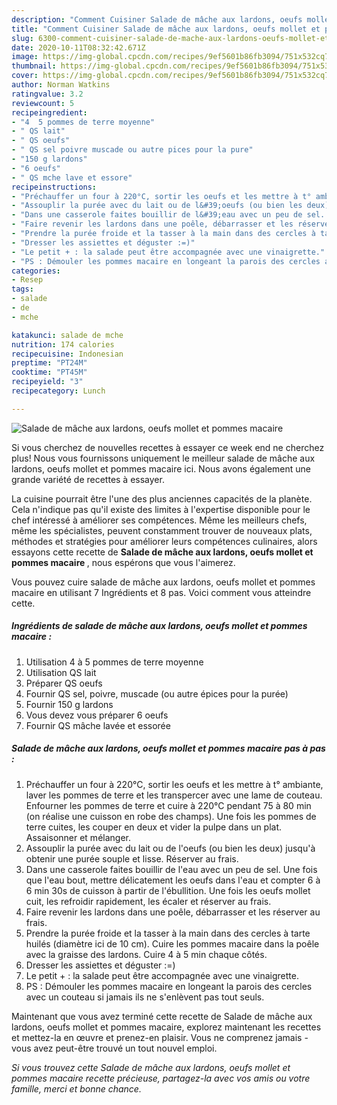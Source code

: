 ```yaml
---
description: "Comment Cuisiner Salade de mâche aux lardons, oeufs mollet et pommes macaire"
title: "Comment Cuisiner Salade de mâche aux lardons, oeufs mollet et pommes macaire"
slug: 6300-comment-cuisiner-salade-de-mache-aux-lardons-oeufs-mollet-et-pommes-macaire
date: 2020-10-11T08:32:42.671Z
image: https://img-global.cpcdn.com/recipes/9ef5601b86fb3094/751x532cq70/salade-de-mache-aux-lardons-oeufs-mollet-et-pommes-macaire-photo-principale-de-la-recette.jpg
thumbnail: https://img-global.cpcdn.com/recipes/9ef5601b86fb3094/751x532cq70/salade-de-mache-aux-lardons-oeufs-mollet-et-pommes-macaire-photo-principale-de-la-recette.jpg
cover: https://img-global.cpcdn.com/recipes/9ef5601b86fb3094/751x532cq70/salade-de-mache-aux-lardons-oeufs-mollet-et-pommes-macaire-photo-principale-de-la-recette.jpg
author: Norman Watkins
ratingvalue: 3.2
reviewcount: 5
recipeingredient:
- "4  5 pommes de terre moyenne"
- " QS lait"
- " QS oeufs"
- " QS sel poivre muscade ou autre pices pour la pure"
- "150 g lardons"
- "6 oeufs"
- " QS mche lave et essore"
recipeinstructions:
- "Préchauffer un four à 220°C, sortir les oeufs et les mettre à t° ambiante, laver les pommes de terre et les transpercer avec une lame de couteau. Enfourner les pommes de terre et cuire à 220°C pendant 75 à 80 min (on réalise une cuisson en robe des champs). Une fois les pommes de terre cuites, les couper en deux et vider la pulpe dans un plat. Assaisonner et mélanger."
- "Assouplir la purée avec du lait ou de l&#39;oeufs (ou bien les deux) jusqu&#39;à obtenir une purée souple et lisse. Réserver au frais."
- "Dans une casserole faites bouillir de l&#39;eau avec un peu de sel. Une fois que l&#39;eau bout, mettre délicatement les oeufs dans l&#39;eau et compter 6 à 6 min 30s de cuisson à partir de l&#39;ébullition. Une fois les oeufs mollet cuit, les refroidir rapidement, les écaler et réserver au frais."
- "Faire revenir les lardons dans une poêle, débarrasser et les réserver au frais."
- "Prendre la purée froide et la tasser à la main dans des cercles à tarte huilés (diamètre ici de 10 cm). Cuire les pommes macaire dans la poêle avec la graisse des lardons. Cuire 4 à 5 min chaque côtés."
- "Dresser les assiettes et déguster :=)"
- "Le petit + : la salade peut être accompagnée avec une vinaigrette."
- "PS : Démouler les pommes macaire en longeant la parois des cercles avec un couteau si jamais ils ne s&#39;enlèvent pas tout seuls."
categories:
- Resep
tags:
- salade
- de
- mche

katakunci: salade de mche 
nutrition: 174 calories
recipecuisine: Indonesian
preptime: "PT24M"
cooktime: "PT45M"
recipeyield: "3"
recipecategory: Lunch

---
```



![Salade de mâche aux lardons, oeufs mollet et pommes macaire](https://img-global.cpcdn.com/recipes/9ef5601b86fb3094/751x532cq70/salade-de-mache-aux-lardons-oeufs-mollet-et-pommes-macaire-photo-principale-de-la-recette.jpg)

Si vous cherchez de nouvelles recettes à essayer ce week end ne cherchez plus! Nous vous fournissons uniquement le meilleur salade de mâche aux lardons, oeufs mollet et pommes macaire ici. Nous avons également une grande variété de recettes à essayer.

La cuisine pourrait être l'une des plus anciennes capacités de la planète. Cela n'indique pas qu'il existe des limites à l'expertise disponible pour le chef intéressé à améliorer ses compétences. Même les meilleurs chefs, même les spécialistes, peuvent constamment trouver de nouveaux plats, méthodes et stratégies pour améliorer leurs compétences culinaires, alors essayons cette recette de <strong> Salade de mâche aux lardons, oeufs mollet et pommes macaire </strong>, nous espérons que vous l'aimerez.

<!--inarticleads1-->

Vous pouvez cuire salade de mâche aux lardons, oeufs mollet et pommes macaire en utilisant 7 Ingrédients et 8 pas. Voici comment vous atteindre cette.

##### Ingrédients de salade de mâche aux lardons, oeufs mollet et pommes macaire :

1. Utilisation 4 à 5 pommes de terre moyenne
1. Utilisation  QS lait
1. Préparer  QS oeufs
1. Fournir  QS sel, poivre, muscade (ou autre épices pour la purée)
1. Fournir 150 g lardons
1. Vous devez vous préparer 6 oeufs
1. Fournir  QS mâche lavée et essorée




<!--inarticleads2-->

##### Salade de mâche aux lardons, oeufs mollet et pommes macaire pas à pas :

1. Préchauffer un four à 220°C, sortir les oeufs et les mettre à t° ambiante, laver les pommes de terre et les transpercer avec une lame de couteau. Enfourner les pommes de terre et cuire à 220°C pendant 75 à 80 min (on réalise une cuisson en robe des champs). Une fois les pommes de terre cuites, les couper en deux et vider la pulpe dans un plat. Assaisonner et mélanger.
1. Assouplir la purée avec du lait ou de l&#39;oeufs (ou bien les deux) jusqu&#39;à obtenir une purée souple et lisse. Réserver au frais.
1. Dans une casserole faites bouillir de l&#39;eau avec un peu de sel. Une fois que l&#39;eau bout, mettre délicatement les oeufs dans l&#39;eau et compter 6 à 6 min 30s de cuisson à partir de l&#39;ébullition. Une fois les oeufs mollet cuit, les refroidir rapidement, les écaler et réserver au frais.
1. Faire revenir les lardons dans une poêle, débarrasser et les réserver au frais.
1. Prendre la purée froide et la tasser à la main dans des cercles à tarte huilés (diamètre ici de 10 cm). Cuire les pommes macaire dans la poêle avec la graisse des lardons. Cuire 4 à 5 min chaque côtés.
1. Dresser les assiettes et déguster :=)
1. Le petit + : la salade peut être accompagnée avec une vinaigrette.
1. PS : Démouler les pommes macaire en longeant la parois des cercles avec un couteau si jamais ils ne s&#39;enlèvent pas tout seuls.




<!--inarticleads1-->

<p>
Maintenant que vous avez terminé cette recette de Salade de mâche aux lardons, oeufs mollet et pommes macaire, explorez maintenant les recettes et mettez-la en œuvre et prenez-en plaisir. Vous ne comprenez jamais - vous avez peut-être trouvé un tout nouvel emploi.
</p>

<p>
<i>Si vous trouvez cette Salade de mâche aux lardons, oeufs mollet et pommes macaire recette précieuse, partagez-la avec vos amis ou votre famille, merci et bonne chance.</i>
</p>
